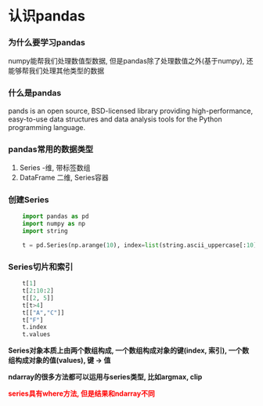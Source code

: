 # 认识pandas

### 为什么要学习pandas

numpy能帮我们处理数值型数据, 但是pandas除了处理数值之外(基于numpy), 还能够帮我们处理其他类型的数据


### 什么是pandas

pands is an open source, BSD-licensed library providing high-performance, easy-to-use data structures and data analysis tools for the Python programming language.

### pandas常用的数据类型

1. Series -维, 带标签数组
2. DataFrame 二维, Series容器

### 创建Series

```python
	import pandas as pd
	import numpy as np
	import string

	t = pd.Series(np.arange(10), index=list(string.ascii_uppercase[:10]))
```

### Series切片和索引

```python
	t[1]
	t[2:10:2]
	t[[2, 5]]
	t[t>4]
	t[["A","C"]]
	t["F"]
	t.index
	t.values
```

**Series对象本质上由两个数组构成, 一个数组构成对象的键(index, 索引), 一个数组构成对象的值(values), 键 -> 值**

**ndarray的很多方法都可以运用与series类型, 比如argmax, clip**

**<font color=red>series具有where方法, 但是结果和ndarray不同</font>**










